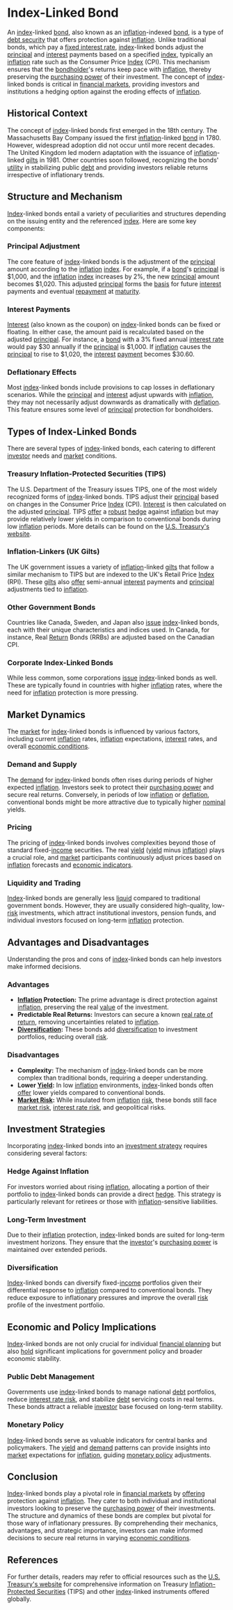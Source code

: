 # Index-Linked Bond

An [index](../i/index.md)-linked [bond](../b/bond.md), also known as an [inflation](../i/inflation.md)-indexed [bond](../b/bond.md), is a type of [debt security](../d/debt_security.md) that offers protection against [inflation](../i/inflation.md). Unlike traditional bonds, which pay a [fixed interest rate](../f/fixed_interest_rate.md), [index](../i/index.md)-linked bonds adjust the [principal](../p/principal.md) and [interest](../i/interest.md) payments based on a specified [index](../i/index.md), typically an [inflation](../i/inflation.md) rate such as the Consumer Price [Index](../i/index.md) (CPI). This mechanism ensures that the [bondholder](../b/bondholder.md)'s returns keep pace with [inflation](../i/inflation.md), thereby preserving the [purchasing power](../p/purchasing_power.md) of their investment. The concept of [index](../i/index.md)-linked bonds is critical in [financial markets](../f/financial_market.md), providing investors and institutions a hedging option against the eroding effects of [inflation](../i/inflation.md).

## Historical Context

The concept of [index](../i/index.md)-linked bonds first emerged in the 18th century. The Massachusetts Bay Company issued the first [inflation](../i/inflation.md)-linked [bond](../b/bond.md) in 1780. However, widespread adoption did not occur until more recent decades. The United Kingdom led modern adaptation with the issuance of [inflation](../i/inflation.md)-linked [gilts](../g/gilts.md) in 1981. Other countries soon followed, recognizing the bonds' [utility](../u/utility.md) in stabilizing public [debt](../d/debt.md) and providing investors reliable returns irrespective of inflationary trends.

## Structure and Mechanism

[Index](../i/index.md)-linked bonds entail a variety of peculiarities and structures depending on the issuing entity and the referenced [index](../i/index.md). Here are some key components:

### Principal Adjustment

The core feature of [index](../i/index.md)-linked bonds is the adjustment of the [principal](../p/principal.md) amount according to the [inflation](../i/inflation.md) [index](../i/index.md). For example, if a [bond](../b/bond.md)'s [principal](../p/principal.md) is $1,000, and the [inflation](../i/inflation.md) [index](../i/index.md) increases by 2%, the new [principal](../p/principal.md) amount becomes $1,020. This adjusted [principal](../p/principal.md) forms the [basis](../b/basis.md) for future [interest](../i/interest.md) payments and eventual [repayment](../r/repayment.md) at [maturity](../m/maturity.md).

### Interest Payments

[Interest](../i/interest.md) (also known as the coupon) on [index](../i/index.md)-linked bonds can be fixed or floating. In either case, the amount paid is recalculated based on the adjusted [principal](../p/principal.md). For instance, a [bond](../b/bond.md) with a 3% fixed annual [interest rate](../i/interest_rate.md) would pay $30 annually if the [principal](../p/principal.md) is $1,000. If [inflation](../i/inflation.md) causes the [principal](../p/principal.md) to rise to $1,020, the [interest](../i/interest.md) [payment](../p/payment.md) becomes $30.60.

### Deflationary Effects

Most [index](../i/index.md)-linked bonds include provisions to cap losses in deflationary scenarios. While the [principal](../p/principal.md) and [interest](../i/interest.md) adjust upwards with [inflation](../i/inflation.md), they may not necessarily adjust downwards as dramatically with [deflation](../d/deflation.md). This feature ensures some level of [principal](../p/principal.md) protection for bondholders.

## Types of Index-Linked Bonds

There are several types of [index](../i/index.md)-linked bonds, each catering to different [investor](../i/investor.md) needs and [market](../m/market.md) conditions. 

### Treasury Inflation-Protected Securities (TIPS)

The U.S. Department of the Treasury issues TIPS, one of the most widely recognized forms of [index](../i/index.md)-linked bonds. TIPS adjust their [principal](../p/principal.md) based on changes in the Consumer Price [Index](../i/index.md) (CPI). [Interest](../i/interest.md) is then calculated on the adjusted [principal](../p/principal.md). TIPS [offer](../o/offer.md) a [robust](../r/robust.md) [hedge](../h/hedge.md) against [inflation](../i/inflation.md) but may provide relatively lower yields in comparison to conventional bonds during low [inflation](../i/inflation.md) periods. More details can be found on the [U.S. Treasury's website](https://www.treasurydirect.gov/).

### Inflation-Linkers (UK Gilts)

The UK government issues a variety of [inflation](../i/inflation.md)-linked [gilts](../g/gilts.md) that follow a similar mechanism to TIPS but are indexed to the UK's Retail Price [Index](../i/index.md) (RPI). These [gilts](../g/gilts.md) also [offer](../o/offer.md) semi-annual [interest](../i/interest.md) payments and [principal](../p/principal.md) adjustments tied to [inflation](../i/inflation.md).

### Other Government Bonds

Countries like Canada, Sweden, and Japan also [issue](../i/issue.md) [index](../i/index.md)-linked bonds, each with their unique characteristics and indices used. In Canada, for instance, Real [Return](../r/return.md) Bonds (RRBs) are adjusted based on the Canadian CPI.

### Corporate Index-Linked Bonds

While less common, some corporations [issue](../i/issue.md) [index](../i/index.md)-linked bonds as well. These are typically found in countries with higher [inflation](../i/inflation.md) rates, where the need for [inflation](../i/inflation.md) protection is more pressing.

## Market Dynamics

The [market](../m/market.md) for [index](../i/index.md)-linked bonds is influenced by various factors, including current [inflation](../i/inflation.md) rates, [inflation](../i/inflation.md) expectations, [interest](../i/interest.md) rates, and overall [economic conditions](../e/economic_conditions.md).

### Demand and Supply

The [demand](../d/demand.md) for [index](../i/index.md)-linked bonds often rises during periods of higher expected [inflation](../i/inflation.md). Investors seek to protect their [purchasing power](../p/purchasing_power.md) and secure real returns. Conversely, in periods of low [inflation](../i/inflation.md) or [deflation](../d/deflation.md), conventional bonds might be more attractive due to typically higher [nominal](../n/nominal.md) yields.

### Pricing

The pricing of [index](../i/index.md)-linked bonds involves complexities beyond those of standard fixed-[income](../i/income.md) securities. The real [yield](../y/yield.md) ([yield](../y/yield.md) minus [inflation](../i/inflation.md)) plays a crucial role, and [market](../m/market.md) participants continuously adjust prices based on [inflation](../i/inflation.md) forecasts and [economic indicators](../e/economic_indicators.md). 

### Liquidity and Trading

[Index](../i/index.md)-linked bonds are generally less [liquid](../l/liquid.md) compared to traditional government bonds. However, they are usually considered high-quality, low-[risk](../r/risk.md) investments, which attract institutional investors, pension funds, and individual investors focused on long-term [inflation](../i/inflation.md) protection.

## Advantages and Disadvantages

Understanding the pros and cons of [index](../i/index.md)-linked bonds can help investors make informed decisions.

### Advantages

- **[Inflation](../i/inflation.md) Protection:** The prime advantage is direct protection against [inflation](../i/inflation.md), preserving the real [value](../v/value.md) of the investment.
- **Predictable Real Returns:** Investors can secure a known [real rate of return](../r/real_rate_of_return.md), removing uncertainties related to [inflation](../i/inflation.md).
- **[Diversification](../d/diversification.md):** These bonds add [diversification](../d/diversification.md) to investment portfolios, reducing overall [risk](../r/risk.md).

### Disadvantages

- **Complexity:** The mechanism of [index](../i/index.md)-linked bonds can be more complex than traditional bonds, requiring a deeper understanding.
- **Lower [Yield](../y/yield.md):** In low [inflation](../i/inflation.md) environments, [index](../i/index.md)-linked bonds often [offer](../o/offer.md) lower yields compared to conventional bonds.
- **[Market Risk](../m/market_risk.md):** While insulated from [inflation](../i/inflation.md) [risk](../r/risk.md), these bonds still face [market risk](../m/market_risk.md), [interest rate risk](../i/interest_rate_risk.md), and geopolitical risks.

## Investment Strategies

Incorporating [index](../i/index.md)-linked bonds into an [investment strategy](../i/investment_strategy.md) requires considering several factors:

### Hedge Against Inflation

For investors worried about rising [inflation](../i/inflation.md), allocating a portion of their portfolio to [index](../i/index.md)-linked bonds can provide a direct [hedge](../h/hedge.md). This strategy is particularly relevant for retirees or those with [inflation](../i/inflation.md)-sensitive liabilities.

### Long-Term Investment

Due to their [inflation](../i/inflation.md) protection, [index](../i/index.md)-linked bonds are suited for long-term investment horizons. They ensure that the [investor](../i/investor.md)'s [purchasing power](../p/purchasing_power.md) is maintained over extended periods.

### Diversification

[Index](../i/index.md)-linked bonds can diversify fixed-[income](../i/income.md) portfolios given their differential response to [inflation](../i/inflation.md) compared to conventional bonds. They reduce exposure to inflationary pressures and improve the overall [risk](../r/risk.md) profile of the investment portfolio.

## Economic and Policy Implications

[Index](../i/index.md)-linked bonds are not only crucial for individual [financial planning](../f/financial_planning.md) but also [hold](../h/hold.md) significant implications for government policy and broader economic stability.

### Public Debt Management

Governments use [index](../i/index.md)-linked bonds to manage national [debt](../d/debt.md) portfolios, reduce [interest rate risk](../i/interest_rate_risk.md), and stabilize [debt](../d/debt.md) servicing costs in real terms. These bonds attract a reliable [investor](../i/investor.md) base focused on long-term stability.

### Monetary Policy

[Index](../i/index.md)-linked bonds serve as valuable indicators for central banks and policymakers. The [yield](../y/yield.md) and [demand](../d/demand.md) patterns can provide insights into [market](../m/market.md) expectations for [inflation](../i/inflation.md), guiding [monetary policy](../m/monetary_policy.md) adjustments.

## Conclusion

[Index](../i/index.md)-linked bonds play a pivotal role in [financial markets](../f/financial_market.md) by [offering](../o/offering.md) protection against [inflation](../i/inflation.md). They cater to both individual and institutional investors looking to preserve the [purchasing power](../p/purchasing_power.md) of their investments. The structure and dynamics of these bonds are complex but pivotal for those wary of inflationary pressures. By comprehending their mechanics, advantages, and strategic importance, investors can make informed decisions to secure real returns in varying [economic conditions](../e/economic_conditions.md).

## References

For further details, readers may refer to official resources such as the [U.S. Treasury's website](https://www.treasurydirect.gov/) for comprehensive information on Treasury [Inflation-Protected Securities](../i/inflation-protected_securities.md) (TIPS) and other [index](../i/index.md)-linked instruments offered globally.